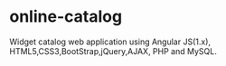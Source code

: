 # online-catalog
Widget catalog web application using Angular JS(1.x), HTML5,CSS3,BootStrap,jQuery,AJAX, PHP and MySQL.
